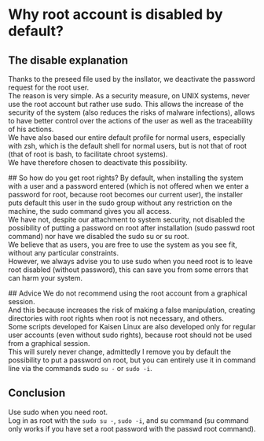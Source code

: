# Why root account is disabled by default?

## The disable explanation
Thanks to the preseed file used by the insllator, we deactivate the password request for the root user.  
The reason is very simple. As a security measure, on UNIX systems, never use the root account but rather use sudo. This allows the increase of the security of the system (also reduces the risks of malware infections), allows to have better control over the actions of the user as well as the traceability of his actions.  
We have also based our entire default profile for normal users, especially with zsh, which is the default shell for normal users, but is not that of root (that of root is bash, to facilitate chroot systems).  
We have therefore chosen to deactivate this possibility.

## So how do you get root rights?
By default, when installing the system with a user and a password entered (which is not offered when we enter a password for root, because root becomes our current user), the installer puts default this user in the sudo group without any restriction on the machine, the sudo command gives you all access.  
We have not, despite our attachment to system security, not disabled the possibility of putting a password on root after installation (sudo passwd root command) nor have we disabled the sudo su or su root.  
We believe that as users, you are free to use the system as you see fit, without any particular constraints.  
However, we always advise you to use sudo when you need root is to leave root disabled (without password), this can save you from some errors that can harm your system.

## Advice
We do not recommend using the root account from a graphical session.  
And this because increases the risk of making a false manipulation, creating directories with root rights when root is not necessary, and others.  
Some scripts developed for Kaisen Linux are also developed only for regular user accounts (even without sudo rights), because root should not be used from a graphical session.  
This will surely never change, admittedly I remove you by default the possibility to put a password on root, but you can entirely use it in command line via the commands sudo `su -` or `sudo -i`.

## Conclusion
Use sudo when you need root.  
Log in as root with the `sudo su -`, `sudo -i`, and su command (su command only works if you have set a root password with the passwd root command).